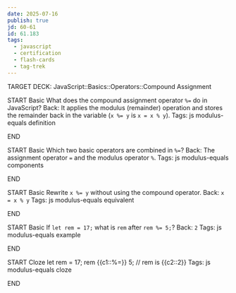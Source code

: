 ```yaml
---
date: 2025-07-16
publish: true
jd: 60-61
id: 61.183
tags:
  - javascript
  - certification
  - flash-cards
  - tag-trek
---
```


TARGET DECK: JavaScript::Basics::Operators::Compound Assignment

START
Basic
What does the compound assignment operator <code>%=</code> do in JavaScript?
Back: It applies the modulus (remainder) operation and stores the remainder back in the variable (<code>x %= y</code> is <code>x = x % y</code>).
Tags: js modulus-equals definition
<!--ID: 1752719872089-->
END

START
Basic
Which two basic operators are combined in <code>%=</code>?
Back: The assignment operator <code>=</code> and the modulus operator <code>%</code>.
Tags: js modulus-equals components
<!--ID: 1752719872090-->
END

START
Basic
Rewrite <code>x %= y</code> without using the compound operator.
Back: <code>x = x % y</code>
Tags: js modulus-equals equivalent
<!--ID: 1752719872091-->
END

START
Basic
If <code>let rem = 17;</code> what is <code>rem</code> after <code>rem %= 5;</code>?
Back: <code>2</code>
Tags: js modulus-equals example
<!--ID: 1752719872092-->
END

START
Cloze
let rem = 17;
rem {{c1::%=}} 5;   // rem is {{c2::2}}
Tags: js modulus-equals cloze
<!--ID: 1752719872093-->
END